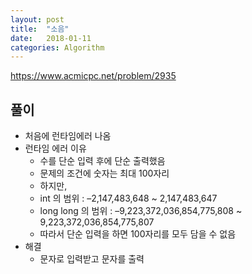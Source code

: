 ```yaml
---
layout: post
title:  "소음"
date:   2018-01-11
categories: Algorithm
---
```


<https://www.acmicpc.net/problem/2935>

## 풀이

- 처음에 런타임에러 나옴
- 런타임 에러 이유 
	- 수를 단순 입력 후에 단순 출력했음
	- 문제의 조건에 숫자는 최대 100자리
	- 하지만, 
	- int 의 범위 : –2,147,483,648 ~ 2,147,483,647
	- long long 의 범위 : –9,223,372,036,854,775,808 ~ 9,223,372,036,854,775,807
	- 따라서 단순 입력을 하면 100자리를 모두 담을 수 없음
- 해결
	- 문자로 입력받고 문자를 출력
